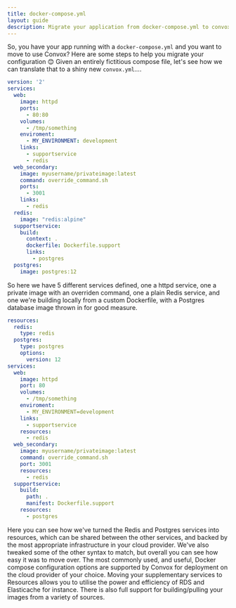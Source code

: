 ```yaml
---
title: docker-compose.yml
layout: guide
description: Migrate your application from docker-compose.yml to convox.yml
---
```


So, you have your app running with a `docker-compose.yml` and you want to move to use Convox?  Here are some steps to help you migrate your configuration 😊  Given an entirely fictitious compose file, let's see how we can translate that to a shiny new `convox.yml`....

```yml
version: '2'
services:
  web:
    image: httpd
    ports:
      - 80:80
    volumes:
      - /tmp/something
    enviroment:
      - MY_ENVIRONMENT: development
    links:
      - supportservice
      - redis
  web_secondary:
    image: myusername/privateimage:latest
    command: override_command.sh
    ports:
      - 3001
    links:
      - redis
  redis:
    image: "redis:alpine"
  supportservice:
    build:
      context: .
      dockerfile: Dockerfile.support
      links:
        - postgres
  postgres:
    image: postgres:12
```

So here we have 5 different services defined, one a httpd service, one a private image with an overriden command, one a plain Redis service, and one we're building locally from a custom Dockerfile, with a Postgres database image thrown in for good measure.

```yml
resources:
  redis:
    type: redis
  postgres:
    type: postgres
    options:
      version: 12
services:
  web:
    image: httpd
    port: 80
    volumes:
      - /tmp/something
    enviroment:
      - MY_ENVIRONMENT=development
    links:
      - supportservice
    resources:
      - redis
  web_secondary:
    image: myusername/privateimage:latest
    command: override_command.sh
    port: 3001
    resources:
      - redis
  supportservice:
    build:
      path: .
      manifest: Dockerfile.support
    resources:
      - postgres
```

Here you can see how we've turned the Redis and Postgres services into resources, which can be shared between the other services, and backed by the most appropriate infrastructure in your cloud provider.  We've also tweaked some of the other syntax to match, but overall you can see how easy it was to move over.  The most commonly used, and useful, Docker compose configuration options are supported by Convox for deployment on the cloud provider of your choice.  Moving your supplementary services to Resources allows you to utilise the power and efficiency of RDS and Elasticache for instance.
There is also full support for building/pulling your images from a variety of sources.



